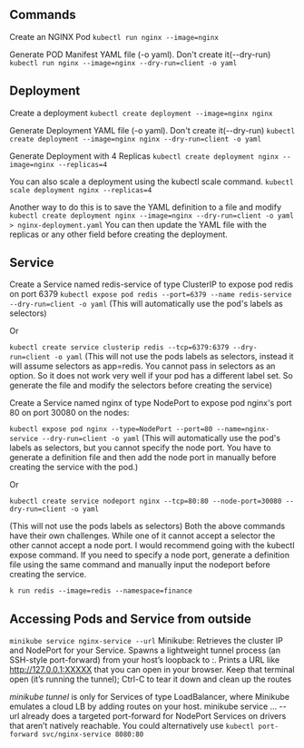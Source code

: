 ## Commands 
Create an NGINX Pod
`kubectl run nginx --image=nginx`

Generate POD Manifest YAML file (-o yaml). Don't create it(--dry-run)
`kubectl run nginx --image=nginx --dry-run=client -o yaml`



## Deployment
Create a deployment
`kubectl create deployment --image=nginx nginx`

Generate Deployment YAML file (-o yaml). Don't create it(--dry-run)
`kubectl create deployment --image=nginx nginx --dry-run=client -o yaml`

Generate Deployment with 4 Replicas
`kubectl create deployment nginx --image=nginx --replicas=4`

You can also scale a deployment using the kubectl scale command.
`kubectl scale deployment nginx --replicas=4`

Another way to do this is to save the YAML definition to a file and modify
`kubectl create deployment nginx --image=nginx --dry-run=client -o yaml > nginx-deployment.yaml`
You can then update the YAML file with the replicas or any other field before creating the deployment.

## Service
Create a Service named redis-service of type ClusterIP to expose pod redis on port 6379
`kubectl expose pod redis --port=6379 --name redis-service --dry-run=client -o yaml`
(This will automatically use the pod's labels as selectors)

Or

`kubectl create service clusterip redis --tcp=6379:6379 --dry-run=client -o yaml` 
(This will not use the pods labels as selectors, instead it will assume selectors as app=redis. You cannot pass in selectors as an option. So it does not work very well if your pod has a different label set. So generate the file and modify the selectors before creating the service)



Create a Service named nginx of type NodePort to expose pod nginx's port 80 on port 30080 on the nodes:

`kubectl expose pod nginx --type=NodePort --port=80 --name=nginx-service --dry-run=client -o yaml`
(This will automatically use the pod's labels as selectors, but you cannot specify the node port. You have to generate a definition file and then add the node port in manually before creating the service with the pod.)

Or

`kubectl create service nodeport nginx --tcp=80:80 --node-port=30080 --dry-run=client -o yaml`

(This will not use the pods labels as selectors)
Both the above commands have their own challenges. While one of it cannot accept a selector the other cannot accept a node port. I would recommend going with the kubectl expose command. If you need to specify a node port, generate a definition file using the same command and manually input the nodeport before creating the service.



`k run redis --image=redis --namespace=finance`


## Accessing Pods and Service from outside
`minikube service nginx-service --url`
Minikube:
Retrieves the cluster IP and NodePort for your Service.
Spawns a lightweight tunnel process (an SSH-style port-forward) from your host’s loopback to <clusterIP>:<nodePort>.
Prints a URL like http://127.0.0.1:XXXXX that you can open in your browser.
Keep that terminal open (it’s running the tunnel); Ctrl-C to tear it down and clean up the routes 

*minikube tunnel* is only for Services of type LoadBalancer, where Minikube emulates a cloud LB by adding routes on your host.
minikube service … --url already does a targeted port-forward for NodePort Services on drivers that aren’t natively reachable.
You could alternatively use
`kubectl port-forward svc/nginx-service 8080:80`